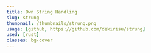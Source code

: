 ```yaml
---
title: Own String Handling
slug: strung
thumbnail: /thumbnails/strung.png
usage: [github, https://github.com/dekirisu/strung]
used: [rust]
classes: bg-cover
---
```

